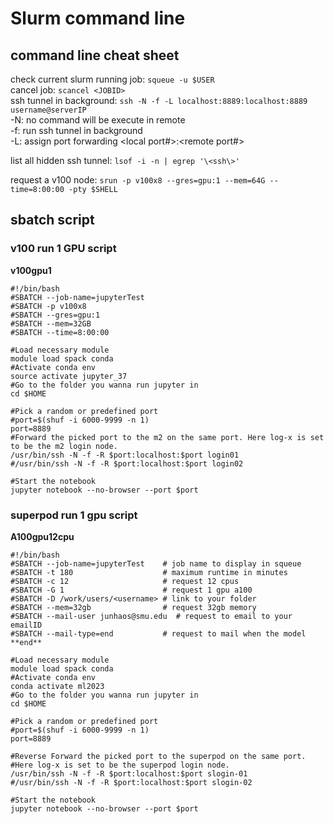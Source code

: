 # Slurm command line
## command line cheat sheet
check current slurm running job: `squeue -u $USER`  
cancel job: `scancel <JOBID>`  
ssh tunnel in background: `ssh -N -f -L localhost:8889:localhost:8889 username@serverIP`  
-N: no command will be execute in remote  
-f: run ssh tunnel in background   
-L: assign port forwarding <local port#>:<remote port#>

list all hidden ssh tunnel:  `lsof -i -n | egrep '\<ssh\>'`

request a v100 node: `srun -p v100x8 --gres=gpu:1 --mem=64G --time=8:00:00 -pty $SHELL`


## sbatch script
### v100 run 1 GPU script
**v100gpu1**
```
#!/bin/bash
#SBATCH --job-name=jupyterTest
#SBATCH -p v100x8
#SBATCH --gres=gpu:1
#SBATCH --mem=32GB
#SBATCH --time=8:00:00

#Load necessary module
module load spack conda
#Activate conda env
source activate jupyter_37
#Go to the folder you wanna run jupyter in
cd $HOME

#Pick a random or predefined port
#port=$(shuf -i 6000-9999 -n 1)
port=8889
#Forward the picked port to the m2 on the same port. Here log-x is set to be the m2 login node.
/usr/bin/ssh -N -f -R $port:localhost:$port login01
#/usr/bin/ssh -N -f -R $port:localhost:$port login02

#Start the notebook
jupyter notebook --no-browser --port $port
```

### superpod run 1 gpu script
**A100gpu12cpu**
```
#!/bin/bash
#SBATCH --job-name=jupyterTest    # job name to display in squeue
#SBATCH -t 180                    # maximum runtime in minutes
#SBATCH -c 12                     # request 12 cpus    
#SBATCH -G 1                      # request 1 gpu a100
#SBATCH -D /work/users/<username> # link to your folder
#SBATCH --mem=32gb                # request 32gb memory
#SBATCH --mail-user junhaos@smu.edu  # request to email to your emailID
#SBATCH --mail-type=end           # request to mail when the model **end**

#Load necessary module
module load spack conda
#Activate conda env
conda activate ml2023
#Go to the folder you wanna run jupyter in
cd $HOME

#Pick a random or predefined port
#port=$(shuf -i 6000-9999 -n 1)
port=8889

#Reverse Forward the picked port to the superpod on the same port. 
#Here log-x is set to be the superpod login node.
/usr/bin/ssh -N -f -R $port:localhost:$port slogin-01
#/usr/bin/ssh -N -f -R $port:localhost:$port slogin-02

#Start the notebook
jupyter notebook --no-browser --port $port
```
